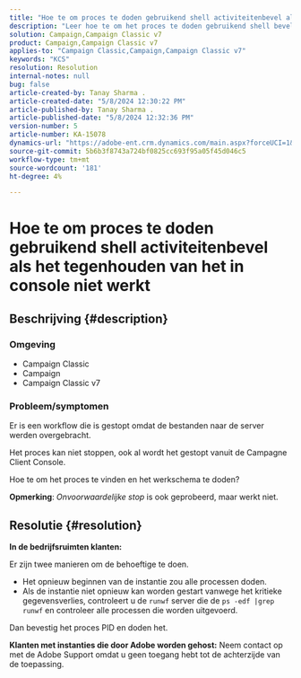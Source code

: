 ```yaml
---
title: "Hoe te om proces te doden gebruikend shell activiteitenbevel als het tegenhouden van het in console niet werkt"
description: "Leer hoe te om het proces te doden gebruikend shell bevel wanneer het tegenhouden van het in de console werkt niet."
solution: Campaign,Campaign Classic v7
product: Campaign,Campaign Classic v7
applies-to: "Campaign Classic,Campaign,Campaign Classic v7"
keywords: "KCS"
resolution: Resolution
internal-notes: null
bug: false
article-created-by: Tanay Sharma .
article-created-date: "5/8/2024 12:30:22 PM"
article-published-by: Tanay Sharma .
article-published-date: "5/8/2024 12:32:36 PM"
version-number: 5
article-number: KA-15078
dynamics-url: "https://adobe-ent.crm.dynamics.com/main.aspx?forceUCI=1&pagetype=entityrecord&etn=knowledgearticle&id=6a74b4bb-360d-ef11-9f8a-6045bd026dc7"
source-git-commit: 5b6b3f8743a724bf0825cc693f95a05f45d046c5
workflow-type: tm+mt
source-wordcount: '181'
ht-degree: 4%

---
```


# Hoe te om proces te doden gebruikend shell activiteitenbevel als het tegenhouden van het in console niet werkt

## Beschrijving {#description}


### <b>Omgeving</b>

- Campaign Classic
- Campaign
- Campaign Classic v7




### <b>Probleem/symptomen</b>

Er is een workflow die is gestopt omdat de bestanden naar de server werden overgebracht.

Het proces kan niet stoppen, ook al wordt het gestopt vanuit de Campagne Client Console.

Hoe te om het proces te vinden en het werkschema te doden?

<b>Opmerking</b>: *Onvoorwaardelijke stop* is ook geprobeerd, maar werkt niet.


## Resolutie {#resolution}


<b>In de bedrijfsruimten</b><b> klanten:</b>

Er zijn twee manieren om de behoeftige te doen.

- Het opnieuw beginnen van de instantie zou alle processen doden.
- Als de instantie niet opnieuw kan worden gestart vanwege het kritieke gegevensverlies, controleert u de `runwf` server die de `ps -edf |grep runwf` en controleer alle processen die worden uitgevoerd.


Dan bevestig het proces PID en doden het.

<b>Klanten met instanties die door Adobe worden gehost:</b> Neem contact op met de Adobe Support omdat u geen toegang hebt tot de achterzijde van de toepassing.

